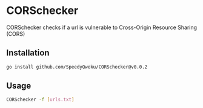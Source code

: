 # CORSchecker

CORSchecker checks if a url is vulnerable to Cross-Origin Resource Sharing (CORS)

## Installation

```bash
go install github.com/SpeedyQweku/CORSchecker@v0.0.2
```

## Usage

```bash
CORSchecker -f [urls.txt]
```
